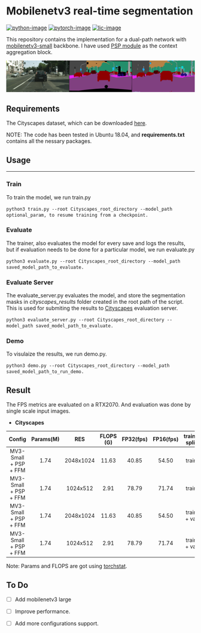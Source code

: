 
# Mobilenetv3 real-time segmentation
[![python-image]][python-url]
[![pytorch-image]][pytorch-url]
[![lic-image]][lic-url]

This repository contains the implementation for a dual-path network with [mobilenetv3-small](https://arxiv.org/abs/1905.02244) backbone. I have used [PSP module](https://arxiv.org/abs/1612.01105) as the context aggregation block.    

<p align="center">
<img src="images/image.png" alt="image" width="800"/></br>
</p>

## Requirements

The Cityscapes dataset, which can be downloaded  [here](https://www.cityscapes-dataset.com/).

NOTE: The code has been tested in Ubuntu 18.04, and **requirements.txt** contains all the nessary packages.


## Usage
-----------------
### Train
To train the model,  we run train.py
```
python3 train.py --root Cityscapes_root_directory --model_path optional_param, to resume training from a checkpoint.
``` 
### Evaluate
The trainer, also evaluates the model for every save and logs the results, but if evaluation needs to be done for a particular model, we run evaluate.py

```
python3 evaluate.py --root Cityscapes_root_directory --model_path saved_model_path_to_evaluate.
``` 

### Evaluate Server
The evaluate_server.py evaluates the model, and store the segmentation masks in *cityscapes_results* folder created in the root path of the script. This is used for submiting the results to [Cityscapes](https://www.cityscapes-dataset.com/) evaluation server.

```
python3 evaluate_server.py --root Cityscapes_root_directory --model_path saved_model_path_to_evaluate.
``` 

### Demo

To visulaize the results,  we run demo.py.

```
python3 demo.py --root Cityscapes_root_directory --model_path saved_model_path_to_run_demo.
``` 

## Result
The FPS metrics are evaluated on a RTX2070. And evaluation was done by single scale input images. 

- **Cityscapes**

| Config   		          |  Params(M) | RES      | FLOPS (G) | FP32(fps) | FP16(fps)| train-split       |  mIoU - val | mIoU - test |      model      |
| :-------:             | :--:       | :----:   | :----:    | :---:     | :-------:| :------:          | :------:    | :------:    |     :------:    |  
| MV3-Small + PSP + FFM |   1.74     |2048x1024 | 11.63     |  40.85    |   54.50  |    train          |  0.662      |    0.6388   | [file (6.86MB)](https://www.mediafire.com/file/lqf9bjvjqs0bfli/MobilenetV3_small_segmentation.pth/file) |
| MV3-Small + PSP + FFM |   1.74     |1024x512  |  2.91     |  78.79    |   71.74  |    train          |  0.615      |     -       | [file (6.86MB)](https://www.mediafire.com/file/lqf9bjvjqs0bfli/MobilenetV3_small_segmentation.pth/file) |
| MV3-Small + PSP + FFM |   1.74     |2048x1024 | 11.63     |  40.85    |   54.50  |    train + val    |  0.717      |    0.6559       | [file (6.86MB)](https://www.mediafire.com/file/tlj3jnso2707x5k/MobilenetV3_small_segmentation_80k.pth/file) |
| MV3-Small + PSP + FFM |   1.74     |1024x512  |  2.91     |  78.79    |   71.74  |    train + val    |  0.646      |     -       | [file (6.86MB)](https://www.mediafire.com/file/tlj3jnso2707x5k/MobilenetV3_small_segmentation_80k.pth/file) |

Note: Params and FLOPS are got using [torchstat](https://github.com/Swall0w/torchstat). 

## To Do
- [ ] Add mobilenetv3 large
- [ ] Improve performance. 
- [ ] Add more configurations support. 


<!--
[![python-image]][python-url]
[![pytorch-image]][pytorch-url]
[![lic-image]][lic-url]
-->

[python-image]: https://img.shields.io/badge/Python-3.x-ff69b4.svg
[python-url]: https://www.python.org/
[pytorch-image]: https://img.shields.io/badge/PyTorch-1.x-2BAF2B.svg
[pytorch-url]: https://pytorch.org/
[lic-image]: https://img.shields.io/badge/License-MIT-yellow.svg
[lic-url]: https://github.com/Tramac/mobilenetv3-segmentation/blob/master/LICENSE
